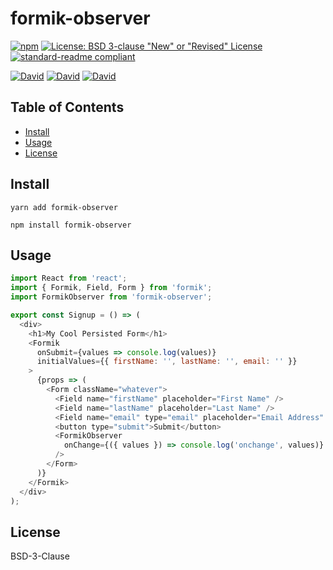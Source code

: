 # formik-observer

[![npm](https://img.shields.io/npm/v/formik-observer.svg?style=flat-square)](https://www.npmjs.com/package/formik-observer)
[![License: BSD 3-clause "New" or "Revised" License](https://img.shields.io/badge/License-MPL%202.0-brightgreen.svg?style=flat-square)](https://opensource.org/licenses/BSD-3-Clause)
[![standard-readme compliant](https://img.shields.io/badge/standard--readme-OK-green.svg?style=flat-square)](https://github.com/RichardLitt/standard-readme)

[![David](https://img.shields.io/david/ramitos/formik-observer.svg?style=flat-square)](https://david-dm.org/ramitos/formik-observer)
[![David](https://img.shields.io/david/dev/ramitos/formik-observer.svg?style=flat-square)](https://david-dm.org/ramitos/formik-observer?type=dev)
[![David](https://img.shields.io/david/peer/ramitos/formik-observer.svg?style=flat-square)](https://david-dm.org/ramitos/formik-observer?type=peer)

## Table of Contents

* [Install](#install)
* [Usage](#usage)
* [License](#license)

## Install

```
yarn add formik-observer
```

```
npm install formik-observer
```

## Usage

```js
import React from 'react';
import { Formik, Field, Form } from 'formik';
import FormikObserver from 'formik-observer';

export const Signup = () => (
  <div>
    <h1>My Cool Persisted Form</h1>
    <Formik
      onSubmit={values => console.log(values)}
      initialValues={{ firstName: '', lastName: '', email: '' }}
    >
      {props => (
        <Form className="whatever">
          <Field name="firstName" placeholder="First Name" />
          <Field name="lastName" placeholder="Last Name" />
          <Field name="email" type="email" placeholder="Email Address" />
          <button type="submit">Submit</button>
          <FormikObserver
            onChange={({ values }) => console.log('onchange', values)}
          />
        </Form>
      )}
    </Formik>
  </div>
);
```

## License

BSD-3-Clause
